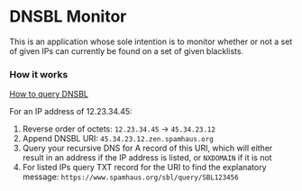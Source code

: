 # DNSBL Monitor

This is an application whose sole intention is to monitor whether or not a set of given IPs can currently be found on a set of given blacklists.

### How it works

[How to query DNSBL](https://en.wikipedia.org/wiki/DNSBL#DNSBL_queries)

For an IP address of 12.23.34.45:
1. Reverse order of octets: `12.23.34.45` -> `45.34.23.12`
2. Append DNSBL URI: `45.34.23.12.zen.spamhaus.org`
3. Query your recursive DNS for A record of this URI, which will either result in an address if the IP address is listed, or `NXDOMAIN` if it is not
4. For listed IPs query TXT record for the URI to find the explanatory message: `https://www.spamhaus.org/sbl/query/SBL123456`
